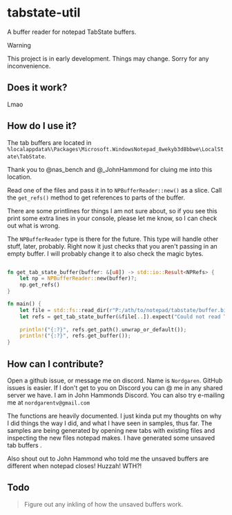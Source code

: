 # tabstate-util
A buffer reader for notepad TabState buffers.  
> [!WARNING]
> This project is in early development. Things may change. Sorry for any inconvenience.

## Does it work?
Lmao

## How do I use it?
The tab buffers are located in `%localappdata%\Packages\Microsoft.WindowsNotepad_8wekyb3d8bbwe\LocalState\TabState`.

Thank you to @nas_bench and @_JohnHammond for cluing me into this location.

Read one of the files and pass it in to `NPBufferReader::new()` as a slice. Call the `get_refs()` method to get references 
to parts of the buffer.

There are some printlines for things I am not sure about, so if you see this print some extra lines in your console, please
let me know, so I can check out what is wrong.

The `NPBufferReader` type is there for the future. This type will handle other stuff, later, probably. Right now it just
checks that you aren't passing in an empty buffer. I will probably change it to also check the magic bytes.

```rust

fn get_tab_state_buffer(buffer: &[u8]) -> std::io::Result<NPRefs> {
    let np = NPBufferReader::new(buffer)?;
    np.get_refs()
}

fn main() {
    let file = std::fs::read_dir(r"P:/ath/to/notepad/tabstate/buffer.bin").unwrap();
    let refs = get_tab_state_buffer(&file[..]).expect("Could not read TabState buffer.");
    
    println!("{:?}", refs.get_path().unwrap_or_default());
    println!("{:?}", refs.get_buffer());
}
```

## How can I contribute?
Open a github issue, or message me on discord. Name is `Nordgaren`. GitHub issues is easier. If I don't get to you on Discord
you can @ me in any shared server we have. I am in John Hammonds Discord. You can also try e-mailing me at `nordgarentv@gmail.com`

The functions are heavily documented. I just kinda put my thoughts on why I did things the way I did, and what I have seen
in samples, thus far. The samples are being generated by opening new tabs with existing files and inspecting the new files 
notepad makes. I have generated some unsaved tab buffers .

Also shout out to John Hammond who told me the unsaved buffers are different when notepad closes! Huzzah! WTH?!

## Todo
> Figure out any inkling of how the unsaved buffers work.  
